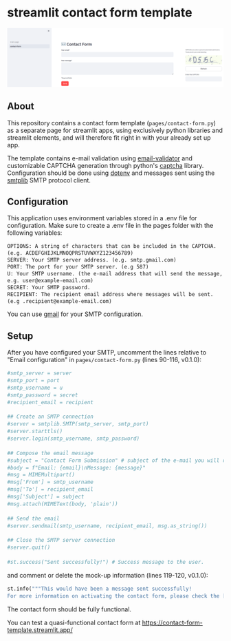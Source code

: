 # streamlit contact form template

![contact-form](/img/screenshot.png)

## About
This repository contains a contact form template (`pages/contact-form.py`) as a separate page for streamlit apps, using exclusively python libraries and streamlit elements, and will therefore fit right in with your already set up app.

The template contains e-mail validation using [email-validator](https://pypi.org/project/email-validator/) and customizable CAPTCHA generation through python's [captcha](https://pypi.org/project/captcha/) library. Configuration should be done using [dotenv](https://pypi.org/project/python-dotenv/) and messages sent using the [smtplib](https://docs.python.org/3/library/smtplib.html) SMTP protocol client.

## Configuration

This application uses environment variables stored in a .env file for configuration. Make sure to create a .env file in the pages folder with the following variables:

    OPTIONS: A string of characters that can be included in the CAPTCHA. (e.g. ACDEFGHIJKLMNOQPRSTUVWXYZ123456789)
    SERVER: Your SMTP server address. (e.g. smtp.gmail.com)
    PORT: The port for your SMTP server. (e.g 587)
    U: Your SMTP username. (the e-mail address that will send the message, e.g. user@example-email.com)
    SECRET: Your SMTP password.
    RECIPIENT: The recipient email address where messages will be sent. (e.g .recipient@example-email.com)

You can use [gmail](https://support.google.com/a/answer/176600?hl=en) for your SMTP configuration.

## Setup

After you have configured your SMTP, uncomment the lines relative to "Email configuration" in `pages/contact-form.py` (lines 90-116, v0.1.0): 

``` python                   
#smtp_server = server
#smtp_port = port
#smtp_username = u
#smtp_password = secret
#recipient_email = recipient

## Create an SMTP connection
#server = smtplib.SMTP(smtp_server, smtp_port)
#server.starttls()
#server.login(smtp_username, smtp_password)

## Compose the email message
#subject = "Contact Form Submission" # subject of the e-mail you will receive upon contact.
#body = f"Email: {email}\nMessage: {message}"
#msg = MIMEMultipart()
#msg['From'] = smtp_username
#msg['To'] = recipient_email
#msg['Subject'] = subject
#msg.attach(MIMEText(body, 'plain'))

## Send the email
#server.sendmail(smtp_username, recipient_email, msg.as_string())

## Close the SMTP server connection
#server.quit()

#st.success("Sent successfully!") # Success message to the user.
```

and comment or delete the mock-up information (lines 119-120, v0.1.0):

``` python
st.info("""This would have been a message sent successfully!  
For more information on activating the contact form, please check the [documentation](https://github.com/jlnetosci/streamlit-contact-form).""") # Please delete this info box if you have the contact form setup correctly.
```

The contact form should be fully functional.

You can test a quasi-functional contact form at https://contact-form-template.streamlit.app/